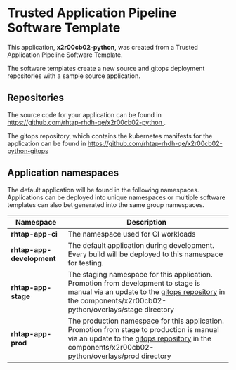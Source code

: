 # Trusted Application Pipeline Software Template

This application, **x2r00cb02-python**, was created from a Trusted Application Pipeline Software Template.

The software templates create a new source and gitops deployment repositories with a sample source application. 

## Repositories

The source code for your application can be found in [https://github.com/rhtap-rhdh-qe/x2r00cb02-python ](https://github.com/rhtap-rhdh-qe/x2r00cb02-python ).
 
The gitops repository, which contains the kubernetes manifests for the application can be found in 
[https://github.com/rhtap-rhdh-qe/x2r00cb02-python-gitops ](https://github.com/rhtap-rhdh-qe/x2r00cb02-python-gitops ) 

## Application namespaces 

The default application will be found in the following namespaces. Applications can be deployed into unique namespaces or multiple software templates can also bet generated into the same group namespaces.  

|  Namespace   |  Description   |  
| -------- | -------- |
| **rhtap-app-ci** | The namespace used for CI workloads |
| **rhtap-app-development** | The default application during development. Every build will be deployed to this namespace for testing. |
| **rhtap-app-stage** | The staging namespace for this application. Promotion from development to stage is manual via an update to the [gitops repository](https://github.com/rhtap-rhdh-qe/x2r00cb02-python-gitops ) in the components/x2r00cb02-python/overlays/stage directory |
| **rhtap-app-prod** | The production namespace for this application. Promotion from stage to production is manual via an update to the [gitops repository](https://github.com/rhtap-rhdh-qe/x2r00cb02-python-gitops ) in the components/x2r00cb02-python/overlays/prod directory |